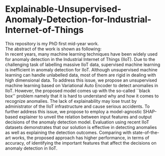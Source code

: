# Explainable-Unsupervised-Anomaly-Detection-for-Industrial-Internet-of-Things

This repository is my PhD first mid-year work. 
<br>
The abstract of the work is shown as following:
<br>
In recent years, many machine learning techniques have been widely used for anomaly detection in the Industrial Internet of Things (IIoT). Due to the challenging task of labelling massive IIoT data, supervised machine learning is inefficient in anomaly detection for IIoT. Although unsupervised machine learning can handle unlabelled data, most of them are rigid in dealing with high dimensional data. To address this issue, we propose an unsupervised machine learning based on Variational Auto Encoder to detect anomalies in IIoT. However, the proposed model comes up with the so-called ``black box'' problem namely that it is hard to understand why and how it comes to recognize anomalies. The lack of explainability may lose trust by administrator of the IIoT infrastructure and cause serious accidents. To further address this issue, we propose to employ a model-agnostic SHAP-based explainer to unveil the relation between input features and output decisions of the anomaly detection model. Evaluation using recent IIoT datasets demonstrates that our solution is effective in detecting anomalies as well as explaining the detection outcomes. Comparing with state-of-the-art works, the proposed approach has higher performance, in terms of accuracy, of identifying the important features that affect the decisions on anomaly detection in IIoT.
